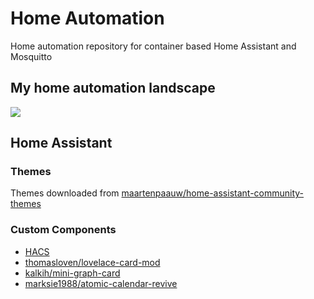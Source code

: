 # Home Automation
Home automation repository for container based Home Assistant and Mosquitto

## My home automation landscape
![](img/SmartHome.bmp)

## Home Assistant

### Themes
Themes downloaded from [maartenpaauw/home-assistant-community-themes](https://github.com/maartenpaauw/home-assistant-community-themes)

### Custom Components
- [HACS](https://hacs.xyz/)
- [thomasloven/lovelace-card-mod](https://github.com/thomasloven/lovelace-card-mod)
- [kalkih/mini-graph-card](https://github.com/kalkih/mini-graph-card)
- [marksie1988/atomic-calendar-revive](https://github.com/marksie1988/atomic-calendar-revive)


